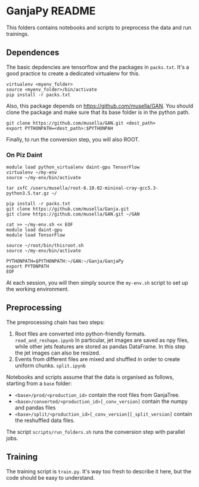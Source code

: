 # GanjaPy README 

This folders contains notebooks and scripts to preprocess the data and run trainings.

## Dependences

The basic depdencies are tensorflow and the packages in `packs.txt`. It's a good practice to create
a dedicated virtualenv for this.
```
virtualenv <myenv_folder>
source <myenv_folder>/bin/activate
pip install -r packs.txt
```

Also, this package depends on https://github.com/musella/GAN. You should clone the package and make sure that its base
folder is in the python path.
```
git clone https://github.com/musella/GAN.git <dest_path>
export PYTHONPATH=<dest_path>:$PYTHONPAH
```

Finally, to run the conversion step, you will also ROOT.

### On Piz Daint
```
module load python_virtualenv daint-gpu TensorFlow
virtualenv ~/my-env
source ~/my-env/bin/activate

tar zxfC /users/musella/root-6.10.02-mininal-cray-gcc5.3-python3.5.tar.gz ~/

pip install -r packs.txt
git clone https://github.com/musella/Ganja.git
git clone https://github.com/musella/GAN.git ~/GAN

cat >> ~/my-env.sh << EOF
module load daint-gpu
module load TensorFlow

source ~/root/bin/thisroot.sh
source ~/my-env/bin/activate

PYTHONPATH=$PYTHONPATH:~/GAN:~/Ganja/GanjaPy
export PYTONPATH
EOF
```

At each session, you will then simply source the `my-env.sh` script to set up the working environment. 


## Preprocessing

The preprocessing chain has two steps:
1. Root files are converted into python-friendly formats.  `read_and_reshape.ipynb`
   In particular, jet images are saved as npy files, while other jets features are stored as pandas DataFrame.
   In this step the jet images can also be resized.
1. Events from different files are mixed and shuffled in order to create uniform chunks. `split.ipynb`

Notebooks and scripts assume that the data is organised as follows, starting from a `base` folder:
- `<base>/prod/<production_id>` contain the root files from GanjaTree.
- `<base>/converted/<production_id>[_conv_version]` contain the numpy and pandas files  
- `<base>/split/<production_id>[_conv_version][_split_version]` contain the reshuffled data files.

The script `scripts/run_folders.sh` runs the conversion step with parallel jobs.

## Training

The training script is `train.py`. It's way too fresh to describe it here, but the code should be easy to understand.

